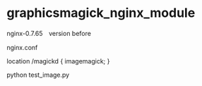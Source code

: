 graphicsmagick_nginx_module
===========================

nginx-0.7.65　version before 

nginx.conf

location /magickd {
     imagemagick;
}

python test_image.py